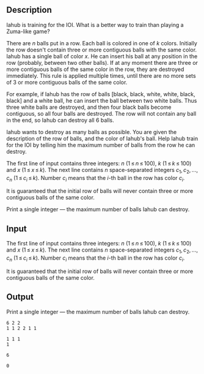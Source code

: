 ## Description

<div><p>Iahub is training for the IOI. What is a better way to train than playing a Zuma-like game? </p><p>There are <span class="tex-span"><i>n</i></span> balls put in a row. Each ball is colored in one of <span class="tex-span"><i>k</i></span> colors. Initially the row doesn't contain three or more contiguous balls with the same color. Iahub has a single ball of color <span class="tex-span"><i>x</i></span>. He can insert his ball at any position in the row (probably, between two other balls). If at any moment there are three or more contiguous balls of the same color in the row, they are destroyed immediately. This rule is applied multiple times, until there are no more sets of 3 or more contiguous balls of the same color. </p><p>For example, if Iahub has the row of balls [black, black, white, white, black, black] and a white ball, he can insert the ball between two white balls. Thus three white balls are destroyed, and then four black balls become contiguous, so all four balls are destroyed. The row will not contain any ball in the end, so Iahub can destroy all 6 balls.</p><p>Iahub wants to destroy as many balls as possible. You are given the description of the row of balls, and the color of Iahub's ball. Help Iahub train for the IOI by telling him the maximum number of balls from the row he can destroy.</p></div><div class="input-specification"><p>The first line of input contains three integers: <span class="tex-span"><i>n</i></span> (<span class="tex-span">1 ≤ <i>n</i> ≤ 100</span>), <span class="tex-span"><i>k</i></span> (<span class="tex-span">1 ≤ <i>k</i> ≤ 100</span>) and <span class="tex-span"><i>x</i></span> (<span class="tex-span">1 ≤ <i>x</i> ≤ <i>k</i></span>). The next line contains <span class="tex-span"><i>n</i></span> space-separated integers <span class="tex-span"><i>c</i><sub class="lower-index">1</sub>, <i>c</i><sub class="lower-index">2</sub>, ..., <i>c</i><sub class="lower-index"><i>n</i></sub></span> (<span class="tex-span">1 ≤ <i>c</i><sub class="lower-index"><i>i</i></sub> ≤ <i>k</i></span>). Number <span class="tex-span"><i>c</i><sub class="lower-index"><i>i</i></sub></span> means that the <span class="tex-span"><i>i</i></span>-th ball in the row has color <span class="tex-span"><i>c</i><sub class="lower-index"><i>i</i></sub></span>.</p><p>It is guaranteed that the initial row of balls will never contain three or more contiguous balls of the same color. </p></div><div class="output-specification"><p>Print a single integer — the maximum number of balls Iahub can destroy.</p></div>

## Input

<p>The first line of input contains three integers: <span class="tex-span"><i>n</i></span> (<span class="tex-span">1 ≤ <i>n</i> ≤ 100</span>), <span class="tex-span"><i>k</i></span> (<span class="tex-span">1 ≤ <i>k</i> ≤ 100</span>) and <span class="tex-span"><i>x</i></span> (<span class="tex-span">1 ≤ <i>x</i> ≤ <i>k</i></span>). The next line contains <span class="tex-span"><i>n</i></span> space-separated integers <span class="tex-span"><i>c</i><sub class="lower-index">1</sub>, <i>c</i><sub class="lower-index">2</sub>, ..., <i>c</i><sub class="lower-index"><i>n</i></sub></span> (<span class="tex-span">1 ≤ <i>c</i><sub class="lower-index"><i>i</i></sub> ≤ <i>k</i></span>). Number <span class="tex-span"><i>c</i><sub class="lower-index"><i>i</i></sub></span> means that the <span class="tex-span"><i>i</i></span>-th ball in the row has color <span class="tex-span"><i>c</i><sub class="lower-index"><i>i</i></sub></span>.</p><p>It is guaranteed that the initial row of balls will never contain three or more contiguous balls of the same color. </p>

## Output

<p>Print a single integer — the maximum number of balls Iahub can destroy.</p>





```input1
6 2 2
1 1 2 2 1 1

```




```input2
1 1 1
1

```




```output1
6

```




```output2
0

```


